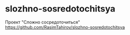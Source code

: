 # slozhno-sosredotochitsya
Проект "Сложно сосредоточиться"
https://github.com/RasimTahirov/slozhno-sosredotochitsya
